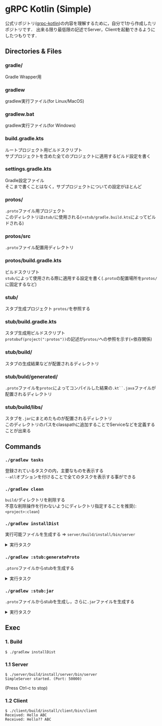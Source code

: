 # gRPC Kotlin (Simple)


公式リポジトリ([grpc-kotlin](https://github.com/grpc/grpc-kotlin))の内容を理解するために，自分で1から作成したリポジトリです．
出来る限り最低限の記述でServer，Clientを起動できるようにしたつもりです．

## Directories & Files

### gradle/

Gradle Wrapper用

### gradlew

gradlew実行ファイル(for Linux/MacOS)

### gradlew.bat

gradlew実行ファイル(for Windows)

### build.gradle.kts

ルートプロジェクト用ビルドスクリプト  
サブプロジェクトを含めた全てのプロジェクトに適用するビルド設定を書く

### settings.gradle.kts

Gradle設定ファイル  
そこまで書くことはなく，サブプロジェクトについての設定がほとんど

### protos/

`.proto`ファイル用プロジェクト  
このディレクトリは`stub/`に使用される(=`stub/gradle.build.kts`によってビルドされる)

### protos/src

`.proto`ファイル配置用ディレクトリ

### protos/build.gradle.kts

ビルドスクリプト  
`stub/`によって使用される際に適用する設定を書く(`.proto`の配置場所を`protos/`に固定するなど)

### stub/

スタブ生成プロジェクト
`protos/`を参照する

### stub/build.gradle.kts

スタブ生成用ビルドスクリプト  
`protobuf(project(":protos"))`の記述が`protos/`への参照を示す(=依存関係)

### stub/build/

スタブの生成結果などが配置されるディレクトリ

### stub/buld/generated/

`.proto`ファイルを`protoc`によってコンパイルした結果の`.kt``.java`ファイルが配置されるディレクトリ

### stub/build/libs/

スタブを`.jar`にまとめたものが配置されるディレクトリ  
このディレクトリのパスをclasspathに追加することでServiceなどを定義することが出来る

## Commands

### `./gradlew tasks`

登録されているタスクの内，主要なものを表示する  
`--all`オプションを付けることで全てのタスクを表示する事ができる

### `./gradlew clean`

`build/`ディレクトリを削除する  
不意な削除操作を行わないようにディレクトリ指定することを推奨(`:<project>:clean`)

### `./gradlew installDist`

実行可能ファイルを生成する => `server/build/install/bin/server`

<details><summary>実行タスク</summary><div>

```
Task :stub:extractIncludeProto
Task :protos:compileJava NO-SOURCE
Task :protos:processResources
Task :protos:classes
Task :protos:jar
Task :stub:extractProto
Task :stub:generateProto
Task :stub:compileKotlin
Task :stub:compileJava
Task :stub:processResources
Task :stub:classes
Task :stub:inspectClassesForKotlinIC
Task :stub:jar
Task :server:extractIncludeProto
Task :server:extractProto
Task :server:generateProto NO-SOURCE
Task :server:compileKotlin
Task :server:compileJava NO-SOURCE
Task :server:processResources NO-SOURCE
Task :server:classes UP-TO-DATE
Task :server:inspectClassesForKotlinIC
Task :server:jar
Task :server:startScripts
Task :server:installDist
```

</div></details>

### `./gradlew :stub:generateProto`

`.ptoro`ファイルからstubを生成する

<details><summary>実行タスク</summary><div>

```
Task :stub:extractIncludeProto
Task :protos:compileJava
Task :protos:processResources
Task :protos:classes
Task :protos:jar
Task :stub:extractProto
Task :stub:generateProto
```

</div></details>

### `./gradlew :stub:jar`

`.proto`ファイルからstubを生成し，さらに`.jar`ファイルを生成する

<details><summary>実行タスク</summary><div>

```
Task :stub:extractIncludeProto
Task :protos:compileJava
Task :protos:processResources
Task :protos:classes
Task :protos:jar
Task :stub:extractProto
Task :stub:generateProto
Task :stub:compileKotlin
Task :stub:compileJava
Task :stub:processResources
Task :stub:classes
Task :stub:inspectClassesForKotlinIC
Task :stub:jar
```

</div></details>

## Exec

### 1. Build

`$ ./gradlew installDist`

### 1.1 Server

```
$ ./server/build/install/server/bin/server
SimpleServer started. (Port: 50000)
```
(Press Ctrl-c to stop)

### 1.2 Client

```
$ ./client/build/install/client/bin/client
Received: Hello ABC
Received: Hello?? ABC
```
